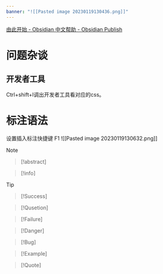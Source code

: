 ```yaml
---
banner: "![[Pasted image 20230119130436.png]]"
---
```

[由此开始 - Obsidian 中文帮助 - Obsidian Publish](https://publish.obsidian.md/help-zh/%E7%94%B1%E6%AD%A4%E5%BC%80%E5%A7%8B)
# 问题杂谈
## 开发者工具
Ctrl+shift+I调出开发者工具看对应的css。

# 标注语法
设置插入标注快捷键 F1
![[Pasted image 20230119130632.png]]
>[!note]

>[!abstract]

>[!info]

>[!Tip]

>[!Success]

>[!Qusetion]

>[!Failure]

>[!Danger]

>[!Bug]

>[!Example]
>

>[!Quote]



